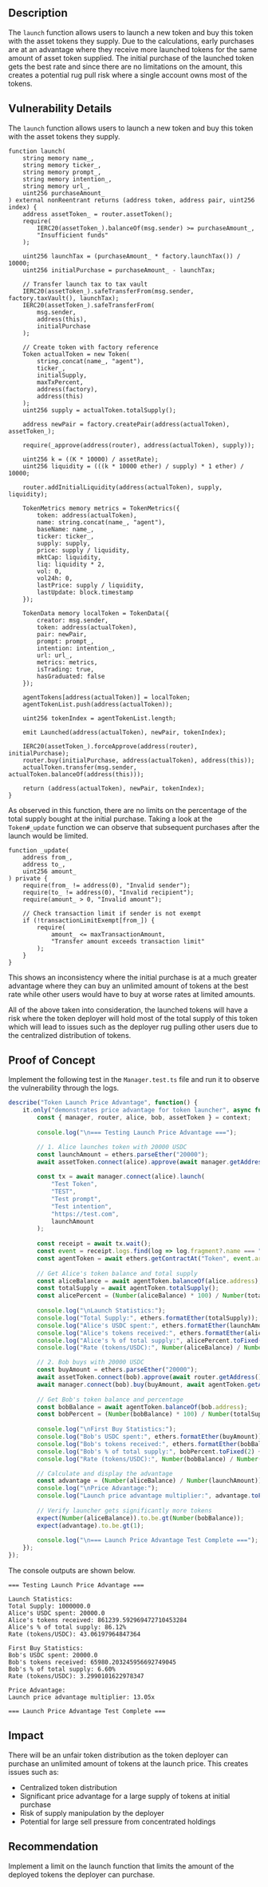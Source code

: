 ## Description
The `launch` function allows users to launch a new token and buy this token with the asset tokens they supply. Due to the calculations, early purchases are at an advantage where they receive more launched tokens for the same amount of asset token supplied. The initial purchase of the launched token gets the best rate and since there are no limitations on the amount, this creates a potential rug pull risk where a single account owns most of the tokens.

## Vulnerability Details
The `launch` function allows users to launch a new token and buy this token with the asset tokens they supply.

```solidity
function launch(
    string memory name_,
    string memory ticker_,
    string memory prompt_,
    string memory intention_,
    string memory url_,
    uint256 purchaseAmount_
) external nonReentrant returns (address token, address pair, uint256 index) {
    address assetToken_ = router.assetToken();
    require(
        IERC20(assetToken_).balanceOf(msg.sender) >= purchaseAmount_,
        "Insufficient funds"
    );

    uint256 launchTax = (purchaseAmount_ * factory.launchTax()) / 10000;
    uint256 initialPurchase = purchaseAmount_ - launchTax;
    
    // Transfer launch tax to tax vault
    IERC20(assetToken_).safeTransferFrom(msg.sender, factory.taxVault(), launchTax);
    IERC20(assetToken_).safeTransferFrom(
        msg.sender,
        address(this),
        initialPurchase
    );

    // Create token with factory reference
    Token actualToken = new Token(
        string.concat(name_, "agent"), 
        ticker_,
        initialSupply,
        maxTxPercent,
        address(factory),
        address(this)
    );
    uint256 supply = actualToken.totalSupply();

    address newPair = factory.createPair(address(actualToken), assetToken_);

    require(_approve(address(router), address(actualToken), supply));

    uint256 k = ((K * 10000) / assetRate);
    uint256 liquidity = (((k * 10000 ether) / supply) * 1 ether) / 10000;

    router.addInitialLiquidity(address(actualToken), supply, liquidity);

    TokenMetrics memory metrics = TokenMetrics({
        token: address(actualToken),
        name: string.concat(name_, "agent"),
        baseName: name_,
        ticker: ticker_,
        supply: supply,
        price: supply / liquidity,
        mktCap: liquidity,
        liq: liquidity * 2,
        vol: 0,
        vol24h: 0,
        lastPrice: supply / liquidity,
        lastUpdate: block.timestamp
    });

    TokenData memory localToken = TokenData({
        creator: msg.sender,
        token: address(actualToken),
        pair: newPair,
        prompt: prompt_,
        intention: intention_,
        url: url_,
        metrics: metrics,
        isTrading: true,
        hasGraduated: false
    });

    agentTokens[address(actualToken)] = localToken;
    agentTokenList.push(address(actualToken));

    uint256 tokenIndex = agentTokenList.length;

    emit Launched(address(actualToken), newPair, tokenIndex);

    IERC20(assetToken_).forceApprove(address(router), initialPurchase);
    router.buy(initialPurchase, address(actualToken), address(this));
    actualToken.transfer(msg.sender, actualToken.balanceOf(address(this)));

    return (address(actualToken), newPair, tokenIndex);
}
```

As observed in this function, there are no limits on the percentage of the total supply bought at the initial purchase. Taking a look at the `Token#_update` function we can observe that subsequent purchases after the launch would be limited.

```solidity
function _update(
    address from_,
    address to_,
    uint256 amount_
) private {
    require(from_ != address(0), "Invalid sender");
    require(to_ != address(0), "Invalid recipient");
    require(amount_ > 0, "Invalid amount");

    // Check transaction limit if sender is not exempt
    if (!transactionLimitExempt[from_]) {
        require(
            amount_ <= maxTransactionAmount,
            "Transfer amount exceeds transaction limit"
        );
    }
}
```

This shows an inconsistency where the initial purchase is at a much greater advantage where they can buy an unlimited amount of tokens at the best rate while other users would have to buy at worse rates at limited amounts. 

All of the above taken into consideration, the launched tokens will have a risk where the token deployer will hold most of the total supply of this token which will lead to issues such as the deployer rug pulling other users due to the centralized distribution of tokens.

## Proof of Concept
Implement the following test in the `Manager.test.ts` file and run it to observe the vulnerability through the logs.

```javascript
describe("Token Launch Price Advantage", function() {
    it.only("demonstrates price advantage for token launcher", async function() {
        const { manager, router, alice, bob, assetToken } = context;
        
        console.log("\n=== Testing Launch Price Advantage ===");

        // 1. Alice launches token with 20000 USDC
        const launchAmount = ethers.parseEther("20000");
        await assetToken.connect(alice).approve(await manager.getAddress(), launchAmount);
        
        const tx = await manager.connect(alice).launch(
            "Test Token",
            "TEST",
            "Test prompt",
            "Test intention",
            "https://test.com",
            launchAmount
        );
        
        const receipt = await tx.wait();
        const event = receipt.logs.find(log => log.fragment?.name === "Launched");
        const agentToken = await ethers.getContractAt("Token", event.args.token);
        
        // Get Alice's token balance and total supply
        const aliceBalance = await agentToken.balanceOf(alice.address);
        const totalSupply = await agentToken.totalSupply();
        const alicePercent = (Number(aliceBalance) * 100) / Number(totalSupply);
        
        console.log("\nLaunch Statistics:");
        console.log("Total Supply:", ethers.formatEther(totalSupply));
        console.log("Alice's USDC spent:", ethers.formatEther(launchAmount));
        console.log("Alice's tokens received:", ethers.formatEther(aliceBalance));
        console.log("Alice's % of total supply:", alicePercent.toFixed(2) + "%");
        console.log("Rate (tokens/USDC):", Number(aliceBalance) / Number(launchAmount));

        // 2. Bob buys with 20000 USDC
        const buyAmount = ethers.parseEther("20000");
        await assetToken.connect(bob).approve(await router.getAddress(), buyAmount);
        await manager.connect(bob).buy(buyAmount, await agentToken.getAddress());
        
        // Get Bob's token balance and percentage
        const bobBalance = await agentToken.balanceOf(bob.address);
        const bobPercent = (Number(bobBalance) * 100) / Number(totalSupply);
        
        console.log("\nFirst Buy Statistics:");
        console.log("Bob's USDC spent:", ethers.formatEther(buyAmount));
        console.log("Bob's tokens received:", ethers.formatEther(bobBalance));
        console.log("Bob's % of total supply:", bobPercent.toFixed(2) + "%");
        console.log("Rate (tokens/USDC):", Number(bobBalance) / Number(buyAmount));

        // Calculate and display the advantage
        const advantage = (Number(aliceBalance) / Number(launchAmount)) / (Number(bobBalance) / Number(buyAmount));
        console.log("\nPrice Advantage:");
        console.log("Launch price advantage multiplier:", advantage.toFixed(2) + "x");
        
        // Verify launcher gets significantly more tokens
        expect(Number(aliceBalance)).to.be.gt(Number(bobBalance));
        expect(advantage).to.be.gt(1);
        
        console.log("\n=== Launch Price Advantage Test Complete ===");
    });
});
```

The console outputs are shown below.

```
=== Testing Launch Price Advantage ===

Launch Statistics:
Total Supply: 1000000.0
Alice's USDC spent: 20000.0
Alice's tokens received: 861239.592969472710453284
Alice's % of total supply: 86.12%
Rate (tokens/USDC): 43.06197964847364

First Buy Statistics:
Bob's USDC spent: 20000.0
Bob's tokens received: 65980.203245956692749045
Bob's % of total supply: 6.60%
Rate (tokens/USDC): 3.2990101622978347

Price Advantage:
Launch price advantage multiplier: 13.05x

=== Launch Price Advantage Test Complete ===
```

## Impact
There will be an unfair token distribution as the token deployer can purchase an unlimited amount of tokens at the launch price. This creates issues such as:
- Centralized token distribution
- Significant price advantage for a large supply of tokens at initial purchase
- Risk of supply manipulation by the deployer
- Potential for large sell pressure from concentrated holdings

## Recommendation
Implement a limit on the launch function that limits the amount of the deployed tokens the deployer can purchase.
